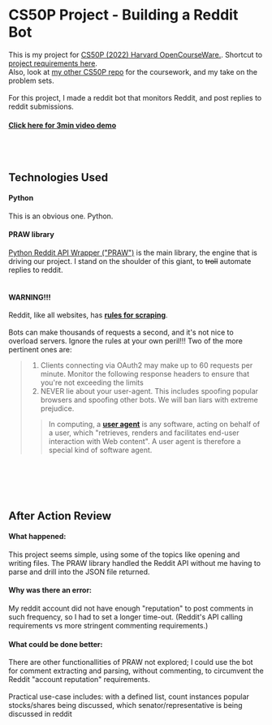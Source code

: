 # CS50P Project - Building a Reddit Bot
This is my project for  [CS50P (2022) Harvard OpenCourseWare.](https://cs50.harvard.edu/python/2022/). Shortcut to [project requirements here](https://cs50.harvard.edu/python/2022/project/).<br> 
Also, look at [my other CS50P repo](https://github.com/tylersay/CS50P) for the coursework, and my take on the problem sets.
<br><br>
For this project, I made a reddit bot that monitors Reddit, and post replies to reddit submissions.

#### [Click here for 3min video demo](https://youtu.be/TMAgoZ9I5Ts)
<br><br>
## Technologies Used
#### Python
This is an obvious one. Python.
#### PRAW library
[Python Reddit API Wrapper ("PRAW")](https://praw.readthedocs.io/en/stable/index.html) is the main library, the engine that is driving our project. I stand on the shoulder of this giant, to ~~troll~~ automate replies to reddit.
<br><br>
#### WARNING!!!
Reddit, like all websites, has [**rules for scraping**](https://github.com/reddit-archive/reddit/wiki/API). <br><br>
Bots can make thousands of requests a second, and it's not nice to overload servers. Ignore the rules at your own peril!!!
Two of the more pertinent ones are:
> 1. Clients connecting via OAuth2 may make up to 60 requests per minute. Monitor the following response headers to ensure that you're not exceeding the limits<br>
> 2. NEVER lie about your user-agent. This includes spoofing popular browsers and spoofing other bots. We will ban liars with extreme prejudice.<br>
>> In computing, a [**user agent**](https://en.wikipedia.org/wiki/User_agent) is any software, acting on behalf of a user, which "retrieves, renders and facilitates end-user interaction with Web content". A user agent is therefore a special kind of software agent.

<br>


<br><br>
## After Action Review
#### What happened:
This project seems simple, using some of the topics like opening and writing files. The PRAW library handled the Reddit API without me having to parse and drill into the JSON file returned.
#### Why was there an error:
My reddit account did not have enough "reputation" to post comments in such frequency, so I had to set a longer time-out. (Reddit's API calling requirements vs more stringent commenting requirements.)
#### What could be done better:
There are other functionallities of PRAW not explored; I could use the bot for comment extracting and parsing, without commenting, to circumvent the Reddit "account reputation" requirements. 
<br><br>
Practical use-case includes: with a defined list, count instances popular stocks/shares being discussed, which senator/representative is being discussed in reddit